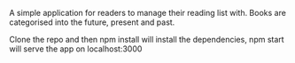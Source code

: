 A simple application for readers to manage their reading list with. Books are categorised into the future, present and past.

Clone the repo and then npm install will install the dependencies, npm start will serve the app on localhost:3000 
